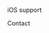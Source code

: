 <!-- add Modernizr -->

<!-- cross platform, moz transform, otransform, etc -->

<!-- do transforms if supported -->

<!-- create particles after Typekit has loaded -->

<!-- fade in content after typekit has loaded -->

<!-- don't cycle through particles if at rest -->

iOS support

Contact
